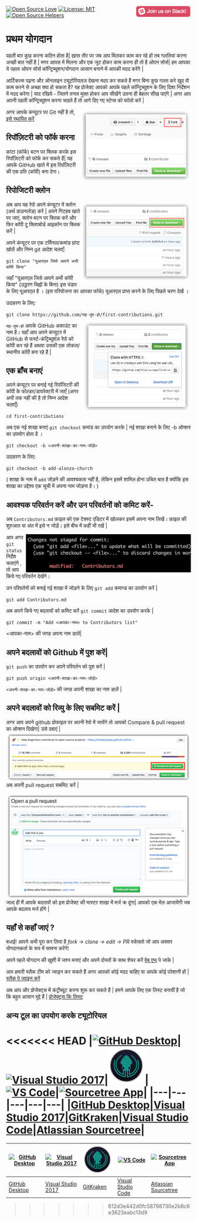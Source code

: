 ﻿[![Open Source Love](https://badges.frapsoft.com/os/v1/open-source.svg?v=103)](https://github.com/ellerbrock/open-source-badges/)
[<img align="right" width="150" src="../assets/join-slack-team.png">](https://join.slack.com/t/firstcontributors/shared_invite/enQtNjkxNzQwNzA2MTMwLTVhMWJjNjg2ODRlNWZhNjIzYjgwNDIyZWYwZjhjYTQ4OTBjMWM0MmFhZDUxNzBiYzczMGNiYzcxNjkzZDZlMDM)
[![License: MIT](https://img.shields.io/badge/License-MIT-green.svg)](https://opensource.org/licenses/MIT)
[![Open Source Helpers](https://www.codetriage.com/roshanjossey/first-contributions/badges/users.svg)](https://www.codetriage.com/roshanjossey/first-contributions)
# प्रथम योगदान

पहली बार कुछ करना कठिन होता है| ख़ास तौर पर जब आप मिलकर काम कर रहे हों तब गलतियां करना अच्छी बात नहीं है | मगर आपस में मिलना और एक जुट होकर काम करना ही तो है ओपन सोर्स| हम आपका ये पहला ओपन सोर्स कॉन्ट्रिब्यूशन/योगदान आसान बनाने में आपकी मदद करेंगे |

आर्टिकल्स पढ़ना और ऑनलाइन ट्यूटोरियलज़ देखना मदद कर सकते हैं मगर बिना कुछ गलत करे खुद वो काम करने से अच्छा क्या हो सकता है? यह प्रोजेक्ट आपको आपके पहले कॉन्ट्रिब्यूशन के लिए दिशा निर्देशन में मदद करेगा | याद रखिये - जितने तनाव मुक्त होकर आप सीखेंगे उतना ही बेहतर सीख पाएंगे | अगर आप अपनी पहली कॉन्ट्रिब्यूशन करना चाहते हैं तो आगे दिए गए स्टेप्स को फॉलो करें |

<img align="right" width="300" src="../assets/fork.png" alt="fork this repository" />

अगर आपके कंप्यूटर पर Git नहीं है तो, [इसे स्थापित करें](https://help.github.com/articles/set-up-git/)

## रिपॉज़िटरी को फॉर्क करना

कांटा (फॉर्क) बटन पर क्लिक करके इस रिपॉज़िटरी को फॉर्क कर सकते हैं| यह आपके GitHub खाते में इस रिपॉज़िटरी की एक प्रति (कॉपी) बना देगा।

## रिपोजिटरी क्लोन

<img align="right" width="300" src="../assets/clone.png" alt="clone this repository" />

अब आप यह रेपो अपने कंप्यूटर में क्लोन (अर्थ डाउनलोड) करें | अपने गिटहब खाते पर जाएं, क्लोन बटन पर क्लिक करें और फिर कॉपी टू क्लिपबोर्ड आइकॉन पर क्लिक करें |

अपने कंप्यूटर पर एक टर्मिनल/कमांड प्रांप्ट खोलें और निम्न git आदेश चलाएँ:

```
git clone "यूआरएल जिसे आपने अभी कॉपी किया"
```

जहाँ "यूआरएल जिसे आपने अभी कॉपी किया" (उद्धरण चिह्नों के बिना) इस भंडार के लिए यूआरएल है । (इस परियोजना का आपका फॉर्क) यूआरएल प्राप्त करने के लिए पिछले चरण देखें ।

उदाहरण के लिए:

```
git clone https://github.com/यह-तुम-हो/first-contributions.git
```

<img align="right" width="300" src="../assets/copy-to-clipboard.png" alt="copy URL to clipboard" />

`यह-तुम-हो` आपके GitHub अकाउंट का नाम है। यहाँ आप अपने कंप्यूटर में GitHub से फर्स्ट-कंट्रिब्यूशंज़ रेपो को कॉपी कर रहे हैं अथवा उसकी एक लोकल/स्थानीय कॉपी बना रहे हैं |

## एक ब्राँच बनाएं

अपने कंप्यूटर पर बनाई गई रिपॉजिटरी की कॉपी के फोल्डर/डायरेक्टरी में जाएँ (अगर अभी तक नहीं की है तो निम्न आदेश चलाएँ)

```
cd first-contributions
```

अब एक नई शाखा बनाएं `git checkout` कमांड का उपयोग करके |
नई शाखा बनाने के लिए -b ऑप्शन का उपयोग होता है ।  

```
git checkout -b <अपनी-शाखा-का-नाम-जोड़ें>
```

उदाहरण के लिए:

```
git checkout -b add-alonzo-church
```

( शाखा के नाम में `add` जोड़ने की आवश्यकता नहीं है, लेकिन इसमें शामिल होना उचित बात है क्योंकि इस शाखा का उद्देश्य एक सूची में अपना नाम जोड़ना है। )

## आवश्यक परिवर्तन करें और उन परिवर्तनों को कमिट करें-

अब `Contributors.md` फ़ाइल को एक टेक्स्ट एडिटर में खोलकर इसमें अपना नाम लिखें। फ़ाइल की शुरुआत या अंत में इसे न जोड़ें। इसे बीच में कहीं भी रखें | 

<img align="right" width="450" src="../assets/git-status.png" alt="git status" />


आप अगर `git status` निर्देश चलाएंगे , तो आप किये गए परिवर्तन देखेंगे।

उन परिवर्तनों को बनाई गई शाखा में जोड़ने के लिए `git add` कमान्ड का उपयोग करें |

```
git add Contributors.md
```

अब अपने किये गए बदलावों को कमिट करें `git commit` आदेश का उपयोग करके |

```
git commit -m "Add <आपका-नाम> to Contributors list"
```

<आपका-नाम> की जगह अपना नाम डालें|

## अपने बदलावों को Github में पुश करें|

`git push` का उपयोग कर अपने परिवर्तन को पुश करें |

```
git push origin <अपनी-शाखा-का-नाम-जोड़ें>
```

`<अपनी-शाखा-का-नाम-जोड़ें>` की जगह अपनी शाखा का नाम डालें |

## अपने बदलावों को रिव्यु के लिए सबमिट करें |

अगर आप अपने github प्रोफाइल पर अपनी रेपो में जायेंगे तो आपको Compare & pull request का ऑप्शन दिखेगा| उसे दबाएं |
<img style="float: right;" src="../assets/compare-and-pull.png" alt="create a pull request" />

अब अपनी pull request सबमिट करें |

<img style="float: right;" src="../assets/submit-pull-request.png" alt="submit pull request" />
जल्द ही मैं आपके बदलावों को इस प्रोजेक्ट की मास्टर शाखा में मर्ज क्र दूंगा| आपको एक मेल आजायेगी जब आपके बदलाव मर्ज होंगे |

## यहाँ से कहाँ जाएं ?

बधाई! आपने अभी पूरा कर लिया है _fork -> clone -> edit -> PR_ वर्कफ़्लो जो आप अक्सर योगदानकर्ता के रूप में सामना करेंगे!

अपने पहले योगदान की खुशी में जश्न मनाएं और अपने दोस्तों के साथ शेयर करें [वेब एप्प](https://roshanjossey.github.io/first-contributions/#social-share) पे जाके | 

आप हमारी स्लैक टीम को ज्वाइन कर सकते हैं अगर आपको कोई मदद चाहिए या आपके कोई परेशानी हों | [स्लैक पे ज्वाइन करें](https://join.slack.com/t/firstcontributors/shared_invite/enQtMzE1MTYwNzI3ODQ0LTZiMDA2OGI2NTYyNjM1MTFiNTc4YTRhZTg4OWZjMzA0ZWZmY2UxYzVkMzI1ZmVmOWI4ODdkZWQwNTM2NDVmNjY)

अब आप और प्रोजेक्ट्स में कंट्रीब्यूट करना शुरू कर सकते हैं | हमने आपके लिए एक लिस्ट बनायीं है जो कि बहुत आसान मुद्दे हैं | [प्रोजेक्ट्स कि लिस्ट](https://roshanjossey.github.io/first-contributions/#project-list)

## अन्य टूल का उपयोग करके ट्यूटोरियल

<<<<<<< HEAD
|<a href="github-desktop-tutorial.md"><img alt="GitHub Desktop" src="https://desktop.github.com/images/desktop-icon.svg" width="100"></a>|<a href="github-windows-vs2017-tutorial.md"><img alt="Visual Studio 2017" src="https://upload.wikimedia.org/wikipedia/commons/c/cd/Visual_Studio_2017_Logo.svg" width="100"></a>|<a href="gitkraken-tutorial.md"><img alt="GitKraken" src="/assets/gk-icon.png" width="100"></a>|<a href="github-windows-vs-code-tutorial.md"><img alt="VS Code" src="https://upload.wikimedia.org/wikipedia/commons/2/2d/Visual_Studio_Code_1.18_icon.svg" width=100></a>|<a href="sourcetree-macos-tutorial.md"><img alt="Sourcetree App" src="https://wac-cdn.atlassian.com/dam/jcr:81b15cde-be2e-4f4a-8af7-9436f4a1b431/Sourcetree-icon-blue.svg" width=100></a>|
|---|---|---|---|---|
|[GitHub Desktop](github-desktop-tutorial.md)|[Visual Studio 2017](github-windows-vs2017-tutorial.md)|[GitKraken](gitkraken-tutorial.md)|[Visual Studio Code](github-windows-vs-code-tutorial.md)|[Atlassian Sourcetree](sourcetree-macos-tutorial.md)|
=======
|<a href="../github-desktop-tutorial.md"><img alt="GitHub Desktop" src="https://desktop.github.com/images/desktop-icon.svg" width="100"></a>|<a href="../github-windows-vs2017-tutorial.md"><img alt="Visual Studio 2017" src="https://upload.wikimedia.org/wikipedia/commons/c/cd/Visual_Studio_2017_Logo.svg" width="100"></a>|<a href="../gitkraken-tutorial.md"><img alt="GitKraken" src="/assets/gk-icon.png" width="100"></a>|<a href="../github-windows-vs-code-tutorial.md"><img alt="VS Code" src="https://upload.wikimedia.org/wikipedia/commons/2/2d/Visual_Studio_Code_1.18_icon.svg" width=100></a>|<a href="sourcetree-macos-tutorial.md"><img alt="Sourcetree App" src="https://wac-cdn.atlassian.com/dam/jcr:81b15cde-be2e-4f4a-8af7-9436f4a1b431/Sourcetree-icon-blue.svg" width=100></a>|
|---|---|---|---|---|
|[GitHub Desktop](../github-desktop-tutorial.md)|[Visual Studio 2017](../github-windows-vs2017-tutorial.md)|[GitKraken](../gitkraken-tutorial.md)|[Visual Studio Code](../github-windows-vs-code-tutorial.md)|[Atlassian Sourcetree](sourcetree-macos-tutorial.md)|
>>>>>>> 612d3e442d0fc58798730e2b8c6e3623eabc13d9


